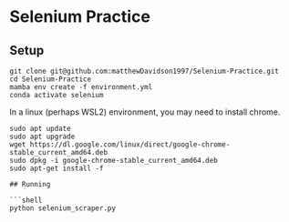 # Selenium Practice

## Setup

```shell
git clone git@github.com:matthewDavidson1997/Selenium-Practice.git
cd Selenium-Practice
mamba env create -f environment.yml
conda activate selenium
```

In a linux (perhaps WSL2) environment, you may need to install chrome.

```shell
sudo apt update
sudo apt upgrade
wget https://dl.google.com/linux/direct/google-chrome-stable_current_amd64.deb
sudo dpkg -i google-chrome-stable_current_amd64.deb
sudo apt-get install -f

## Running

```shell
python selenium_scraper.py
```
